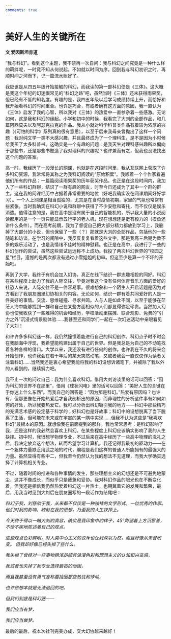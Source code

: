 ```yaml
---
comments: true
---
```

# 美好人生的关键所在
**文 爱因斯坦赤道**

“我与科幻”。看到这个主题，我不禁再一次自问：我与科幻之间究竟是一种什么样的羁绊呢，一时竟不知从何说起。不如就以时间为序，回到我与科幻初识之时，再顺时间之河而下，记一篇流水账好了。

我应该是从四五年级开始接触的科幻，而我读的第一部科幻便是《三体》。这大概是我这个年纪的幻迷很常见的“科幻之路”吧，虽然当时《三体》还未获得雨果奖，但已经有不低的知名度。有趣的是，我四五年级以后学习成绩持续上升，而恰好和我开始看科幻的时间重合。也许是巧合，有或者确有这方面的原因，我一直认为《三体》启发了我的心智，所以我对《三体》的热爱中一直参杂着一些感激。无论如何，这是我和科幻的缘起。小学和初中的时候，我看完了大刘的全部作品，和几篇阿西莫夫以及阿瑟克拉克的作品。我从小就对科学科普类作品有着较为浓厚的兴趣（《可怕的科学》系列真的很有意思），以至于后来我母亲曾抛出了这样一个问题：我对纯文学一类不大感兴趣，并且最终成为了一个理科生，是不是因为小时候给我买了太多科普书。这确实是一个有趣的问题：是我天生对理科感兴趣所以偏向于那些书，还是那些书塑造了我对理科的兴趣呢？也许兼而有之，但我也没法找出这个问题的答案。

高一时，我经历了一段漫长的网课，也就是在这段时间里，我从互联网上获取了许多科幻资源，我常常将其称之为我科幻阅读的“原始积累”。我顺着一个个作家看遍他们所有的作品；一篇篇阅读雨果奖的历年获奖作品。也正是在这段时间内，我加入了一些科幻群聊，结识了一群有趣的网友，时至今日还成为了其中一个群的群主。这在我的网课经历中占据着非常重要的地位（好吧我确实没在网课期间好好学习）。一个人上网课是相当孤独的，尤其是在当时疫情初期，家里的气氛也常常有些紧张。当时我确实在科幻小说和群聊中获得了不少安慰和寄托，而不仅仅是娱乐消遣。值得注意的是，我在高中是没有属于自己的智能机的，所以我大量的小说阅读都用的是一个一页只能显示五行字的老人机，现在想想还是挺有毅力的（摸鱼还讲什么条件）。而在高考前期，我为了督促自己把大部分精力都放到学习上，我删掉了大部分的小说，但也保留了一些（？）那就是大刘的全部作品，包括他的一些随笔和访谈。在学习的间隙中，我反反复复看着这些文字，那是我高三后期为数不多的娱乐活动了，也是我情绪不佳时的精神慰藉。也正是在高中，我进行了一些的科幻创作的尝试，虽然这些尝试远远称不上成功。我投了两次科幻世界的“校园之星”栏目，遗憾的是两次都没有通过小雪姐姐的初审。但这至少是算一个不坏的开始吧。

再到了大学，我终于有机会加入幻协，真正在线下结识一群志趣相投的同好。科幻在某些程度上助力了我的人际交往，毕竟对我这个没有任何体育音乐方面的爱好的社恐人来说，人际交往不是一件容易事。很难想象和一个陌生人开启话题是因为对方看到了我朋友圈里幻协相关的内容。无论如何，结识一群有着共同爱好的人是一件美好的事情。交流、思维碰撞、寻求共鸣。人与人是如此不同，以至于能够在茫茫人海中能够找到一群和自己在某些方面相似的人们都显得弥足珍贵。当然加入幻协也使我收获了一些难得的机会和经历，学校活动里摆摊、联合观影、免费的“引力之外”沉浸式情景剧体验……我甚至还和同学们一起在一次幻迷活动中亲眼看见了大刘！

和许许多多科幻迷一样，我仍然憧憬着能进行自己的科幻创作。科幻点子时不时会在我脑海中浮现，我希望能构建出属于自己的世界。但是我总是为自己的不动笔找着各种各样的借口。大学以来，我还没有进行任何的创作。也许我在不久的将来会开始创作，也许我会在若干年后的某天突然动笔，又或者我会一直仅仅作为读者关注着科幻……当然我还是衷心希望我能将我的科幻设想诉诸笔下，并被除了我以外的人看到的，继续努力吧。
	
我不止一次的问过自己：我为什么喜欢科幻。借用大刘访谈里的话可以回答：“因为科幻的世界不在那里”，借用《球状闪电》里的话可以回答：“美好人生的关键在于你迷上什么东西”。而我自己的回答是：“因为那是科幻。”热爱有原因吗？也许有，但那更像在开始热爱后才自我剖析出的原因，而非理性的分析这件事有如何如何的好处，所以我要热爱它。我可以分析出科幻吸引我的地方——科幻中那些精巧的充满艺术感的设定基于科学的；好科幻也是好故事；科幻中的设想脱离了当下脱离了生活，但可能在未来或在宇宙的某一隅中实现……但我不认为这些是“我喜欢科幻”最根本的原因。就想像我在前面提到的那样，我也常常思考：是科幻影响了我，还是这样的我必然会喜欢上科幻。在某些程度上科幻应该确实影响了我的人生抉择。初中时，我很想学物理专业，不过后来在高中经历了一些高中物理的洗礼之后，我决定放弃这个想法，转而希望学习计算机。我还记得我最初的驱动力——在一个躯体力量缺乏用武之地的时代，编程是我们这样的普通人所能拥有的最强大的力量。虽然显得有些中二，但我至今仍然认为我的想法不无道理，而我大学确实选择了计算机相关专业。

不过，随着时间的推进和各种事情的发生，那些理想主义的幻想还是不可避免地蒙尘，这并不像成长，而似乎只是疲惫和妥协。我对科幻作品的眼光也在不断变化着，但我还是相信我仍然热爱着科幻这一片热土，也期冀着它的发展和繁荣，最后，用我当时见到大刘后在朋友圈写的一段话作为结尾吧：

*科幻于我，刘慈欣于我，从来都不仅仅是一种独特的文学形式，一位优秀的作家。他们对我的影响，映射在我的思想，乃至我的人生抉择上。*

*今天终于得以一睹大刘的真容，确实是我印象中的样子，45°角望着上方沉思着，不徐不疾地陈述着自己的观点。* 
  
*这些观点色彩鲜明，对人类中心主义的驳斥也让我深以为然，而且好像从未曾改变。  但我却好像已经失掉了些什么。*

*我失掉了曾经对一些事物粗浅却颇具浪漫色彩和理想主义的认知和兴奋感，*

*我或者也失掉了我专业选择最初的动因，*

*而且我甚至没有勇气妄称要拾回那些热忱和悸动，*

*也许思想本就是无法追回的吧。*

*但我们到底是科幻迷——*

*我们应当有梦，*

*我们应当做梦。*

最后的最后，祝本次社刊完美办成，交大幻协越来越好！
